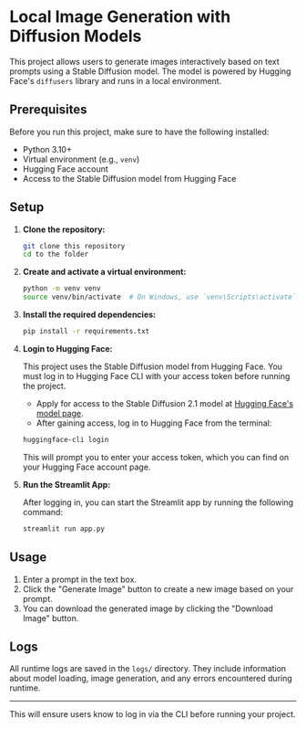 # Local Image Generation with Diffusion Models

This project allows users to generate images interactively based on text prompts using a Stable Diffusion model. The model is powered by Hugging Face's `diffusers` library and runs in a local environment.

## Prerequisites

Before you run this project, make sure to have the following installed:

- Python 3.10+
- Virtual environment (e.g., `venv`)
- Hugging Face account
- Access to the Stable Diffusion model from Hugging Face

## Setup

1. **Clone the repository:**

   ```bash
   git clone this repository
   cd to the folder
   ```

2. **Create and activate a virtual environment:**

   ```bash
   python -m venv venv
   source venv/bin/activate  # On Windows, use `venv\Scripts\activate`
   ```

3. **Install the required dependencies:**

   ```bash
   pip install -r requirements.txt
   ```

4. **Login to Hugging Face:**

   This project uses the Stable Diffusion model from Hugging Face. You must log in to Hugging Face CLI with your access token before running the project.

   - Apply for access to the Stable Diffusion 2.1 model at [Hugging Face's model page](https://huggingface.co/stabilityai/stable-diffusion-2-1).
   - After gaining access, log in to Hugging Face from the terminal:

   ```bash
   huggingface-cli login
   ```

   This will prompt you to enter your access token, which you can find on your Hugging Face account page.

5. **Run the Streamlit App:**

   After logging in, you can start the Streamlit app by running the following command:

   ```bash
   streamlit run app.py
   ```

## Usage

1. Enter a prompt in the text box.
2. Click the "Generate Image" button to create a new image based on your prompt.
3. You can download the generated image by clicking the "Download Image" button.

## Logs

All runtime logs are saved in the `logs/` directory. They include information about model loading, image generation, and any errors encountered during runtime.

---

This will ensure users know to log in via the CLI before running your project.
